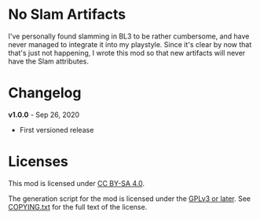 No Slam Artifacts
=================

I've personally found slamming in BL3 to be rather cumbersome, and have never managed
to integrate it into my playstyle.  Since it's clear by now that that's just not
happening, I wrote this mod so that new artifacts will never have the Slam attributes.

Changelog
=========

**v1.0.0** - Sep 26, 2020
 * First versioned release
 
Licenses
========

This mod is licensed under [CC BY-SA 4.0](https://creativecommons.org/licenses/by-sa/4.0/).

The generation script for the mod is licensed under the
[GPLv3 or later](https://www.gnu.org/licenses/quick-guide-gplv3.html).
See [COPYING.txt](../../COPYING.txt) for the full text of the license.

